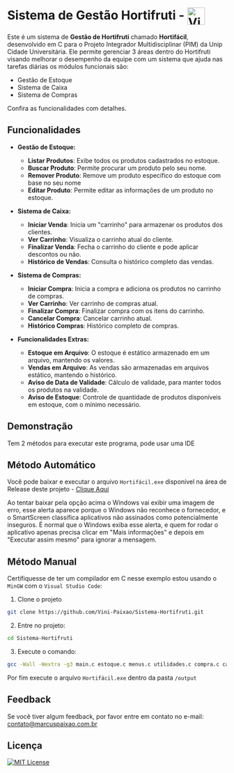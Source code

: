 # Sistema de Gestão Hortifruti - <img align="center" alt="Vini-Python" height="40" width="40" src="https://cdn.jsdelivr.net/gh/devicons/devicon@latest/icons/c/c-original.svg">

Este é um sistema de **Gestão de Hortifruti** chamado **Hortifácil**, desenvolvido em C para o Projeto Integrador Multidisciplinar (PIM) da Unip Cidade Universitária. Ele permite gerenciar 3 áreas dentro do Hortifruti visando melhorar o desempenho da equipe com um sistema que ajuda nas tarefas diárias os módulos funcionais são:

- Gestão de Estoque
- Sistema de Caixa
- Sistema de Compras

Confira as funcionalidades com detalhes.

## Funcionalidades

- **Gestão de Estoque:**
  - **Listar Produtos**: Exibe todos os produtos cadastrados no estoque.
  - **Buscar Produto**: Permite procurar um produto pelo seu nome.
  - **Remover Produto**: Remove um produto específico do estoque com base no seu nome
  - **Editar Produto**: Permite editar as informações de um produto no estoque.

- **Sistema de Caixa:**
  - **Iniciar Venda**: Inicia um "carrinho" para armazenar os produtos dos clientes.
  - **Ver Carrinho**: Visualiza o carrinho atual do cliente.
  - **Finalizar Venda**: Fecha o carrinho do cliente e pode aplicar descontos ou não.
  - **Histórico de Vendas**: Consulta o histórico completo das vendas.

- **Sistema de Compras:**
  - **Iniciar Compra**: Inicia a compra e adiciona os produtos no carrinho de compras.
  - **Ver Carrinho**: Ver carrinho de compras atual.
  - **Finalizar Compra**: Finalizar compra com os itens do carrinho.
  - **Cancelar Compra**: Cancelar carrinho atual.
  - **Histórico Compras**: Histórico completo de compras.

- **Funcionalidades Extras:**
  - **Estoque em Arquivo**: O estoque é estático armazenado em um arquivo, mantendo os valores.
  - **Vendas em Arquivo**: As vendas são armazenadas em arquivos estático, mantendo o histórico.
  - **Aviso de Data de Validade**: Cálculo de validade, para manter todos os produtos na validade.
  - **Aviso de Estoque**: Controle de quantidade de produtos disponíveis em estoque, com o mínimo necessário.

## Demonstração

Tem 2 métodos para executar este programa, pode usar uma IDE

## Método Automático

Você pode baixar e executar o arquivo `Hortifácil.exe` disponível na área de Release deste projeto - [Clique Aqui](https://github.com/Vini-Paixao/Sistema-Hortifruti/releases/tag/1.0.0)

Ao tentar baixar pela opção acima o Windows vai exibir uma imagem de erro, esse alerta aparece porque o Windows não reconhece o fornecedor, e o SmartScreen classifica aplicativos não assinados como potencialmente inseguros.
É normal que o Windows exiba esse alerta, e quem for rodar o aplicativo apenas precisa clicar em "Mais informações" e depois em "Executar assim mesmo" para ignorar a mensagem.

## Método Manual

Certifiquesse de ter um compilador em C nesse exemplo estou usando o `MinGW` com o `Visual Studio Code`:

1. Clone o projeto

```bash
git clone https://github.com/Vini-Paixao/Sistema-Hortifruti.git
```

2. Entre no projeto:

```bash
cd Sistema-Hortifruti
```

3. Execute o comando:

```bash
gcc -Wall -Wextra -g3 main.c estoque.c menus.c utilidades.c compra.c caixa.c recurso.o -o output\Hortifácil.exe
```

Por fim execute o arquivo `Hortifácil.exe` dentro da pasta `/output`

## Feedback

Se você tiver algum feedback, por favor entre em contato no e-mail: <contato@marcuspaixao.com.br>

## Licença

[![MIT License](https://img.shields.io/badge/License-MIT-green.svg)](https://github.com/Vini-Paixao/Sistema-Hortifruti/blob/main/LICENSE)
